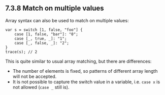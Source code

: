 ## 7.3.8 Match on multiple values

Array syntax can also be used to match on multiple values:

```
var s = switch [1, false, "foo"] {
	case [1, false, "bar"]: "0";
	case [_, true, _]: "1";
	case [_, false, _]: "2";
}
trace(s); // 2
```

This is quite similar to usual array matching, but there are differences:



* The number of elements is fixed, so patterns of different array length will not be accepted.
* It is not possible to capture the switch value in a variable, i.e. `case x` is not allowed (`case _` still is).